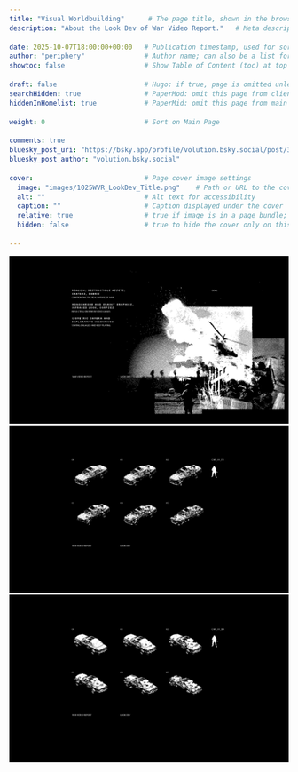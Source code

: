 ```yaml
---
title: "Visual Worldbuilding"      # The page title, shown in the browser and in listings
description: "About the Look Dev of War Video Report."   # Meta description for SEO and social sharing

date: 2025-10-07T18:00:00+00:00   # Publication timestamp, used for sorting and display
author: "periphery"               # Author name; can also be a list for multiple authors
showtoc: false                    # Show Table of Content (toc) at top of post. Default false

draft: false                      # Hugo: if true, page is omitted unless built with --buildDrafts
searchHidden: true                # PaperMod: omit this page from client-side search
hiddenInHomelist: true            # PaperMid: omit this page from main page

weight: 0                         # Sort on Main Page

comments: true
bluesky_post_uri: "https://bsky.app/profile/volution.bsky.social/post/3luhdmgo6qc2i"
bluesky_post_author: "volution.bsky.social"

cover:                            # Page cover image settings
  image: "images/1025WVR_LookDev_Title.png"    # Path or URL to the cover image
  alt: ""                         # Alt text for accessibility
  caption: ""                     # Caption displayed under the cover
  relative: true                  # true if image is in a page bundle; false for static files
  hidden: false                   # true to hide the cover only on this page

---
```


![alt text](images/1025WVR_LookDev_Goals.png)
![alt text](images/1025WVR_LookDev_CAR01FR.png)
![alt text](images/1025WVR_LookDev_CAR01BA.png)